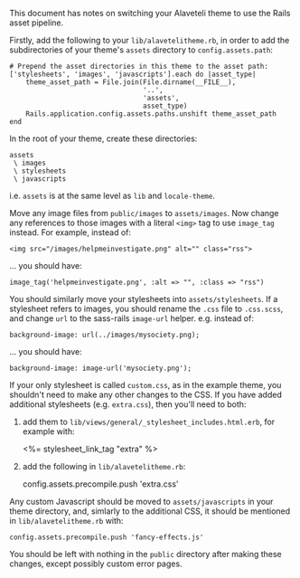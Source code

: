 This document has notes on switching your Alaveteli theme to use
the Rails asset pipeline.

Firstly, add the following to your `lib/alavetelitheme.rb`, in
order to add the subdirectories of your theme's `assets`
directory to `config.assets.path`:

    # Prepend the asset directories in this theme to the asset path:
    ['stylesheets', 'images', 'javascripts'].each do |asset_type|
        theme_asset_path = File.join(File.dirname(__FILE__),
                                     '..',
                                     'assets',
                                     asset_type)
        Rails.application.config.assets.paths.unshift theme_asset_path
    end

In the root of your theme, create these directories:

    assets
     \ images
     \ stylesheets
     \ javascripts

i.e. `assets` is at the same level as `lib` and `locale-theme`.

Move any image files from `public/images` to `assets/images`.
Now change any references to those images with a literal `<img>`
tag to use `image_tag` instead.  For example, instead of:

    <img src="/images/helpmeinvestigate.png" alt="" class="rss">

... you should have:

    image_tag('helpmeinvestigate.png', :alt => "", :class => "rss")

You should similarly move your stylesheets into
`assets/stylesheets`.  If a stylesheet refers to images, you
should rename the `.css` file to `.css.scss`, and change `url`
to the sass-rails `image-url` helper.  e.g. instead of:

    background-image: url(../images/mysociety.png);

... you should have:

    background-image: image-url('mysociety.png');

If your only stylesheet is called `custom.css`, as in the
example theme, you shouldn't need to make any other changes to
the CSS.  If you have added additional stylesheets
(e.g. `extra.css`), then you'll need to both:

1. add them to
`lib/views/general/_stylesheet_includes.html.erb`, for example
with:

    <%= stylesheet_link_tag "extra" %>

2. add the following in `lib/alavetelitheme.rb`:

    config.assets.precompile.push 'extra.css'

Any custom Javascript should be moved to `assets/javascripts` in
your theme directory, and, simlarly to the additional CSS, it
should be mentioned in `lib/alavetelitheme.rb` with:

    config.assets.precompile.push 'fancy-effects.js'

You should be left with nothing in the `public` directory after
making these changes, except possibly custom error pages.
